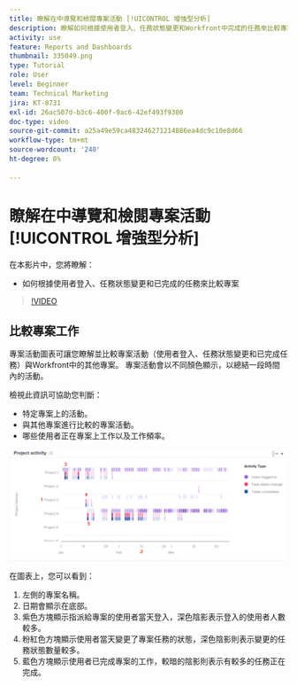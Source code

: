 ```yaml
---
title: 瞭解在中導覽和檢閱專案活動 [!UICONTROL 增強型分析]
description: 瞭解如何根據使用者登入、任務狀態變更和Workfront中完成的任務來比較專案。
activity: use
feature: Reports and Dashboards
thumbnail: 335049.png
type: Tutorial
role: User
level: Beginner
team: Technical Marketing
jira: KT-8731
exl-id: 26ac507d-b3c6-400f-9ac6-42ef493f9380
doc-type: video
source-git-commit: a25a49e59ca483246271214886ea4dc9c10e8d66
workflow-type: tm+mt
source-wordcount: '240'
ht-degree: 0%

---
```


# 瞭解在中導覽和檢閱專案活動 [!UICONTROL 增強型分析]

在本影片中，您將瞭解：

* 如何根據使用者登入、任務狀態變更和已完成的任務來比較專案

>[!VIDEO](https://video.tv.adobe.com/v/335049/?quality=12&learn=on)

## 比較專案工作

專案活動圖表可讓您瞭解並比較專案活動（使用者登入、任務狀態變更和已完成任務）與Workfront中的其他專案。 專案活動會以不同顏色顯示，以總結一段時間內的活動。

檢視此資訊可協助您判斷：

* 特定專案上的活動。
* 與其他專案進行比較的專案活動。
* 哪些使用者正在專案上工作以及工作頻率。

![此影像顯示專案活動，其數字位於下列專案符號所述的區域](assets/section-2-5.png)

在圖表上，您可以看到：

1. 左側的專案名稱。
1. 日期會顯示在底部。
1. 紫色方塊顯示指派給專案的使用者當天登入，深色陰影表示登入的使用者人數較多。
1. 粉紅色方塊顯示使用者當天變更了專案任務的狀態，深色陰影則表示變更的任務狀態數量較多。
1. 藍色方塊顯示使用者已完成專案的工作，較暗的陰影則表示有較多的任務正在完成。
